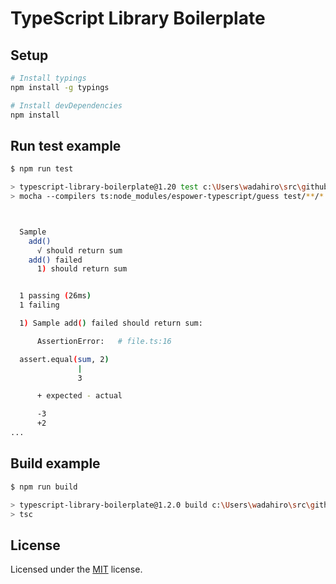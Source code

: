 # TypeScript Library Boilerplate

## Setup

```bash
# Install typings
npm install -g typings

# Install devDependencies
npm install
```

## Run test example

```bash
$ npm run test

> typescript-library-boilerplate@1.20 test c:\Users\wadahiro\src\github.com\wadahiro\typescript-library-boilerplate
> mocha --compilers ts:node_modules/espower-typescript/guess test/**/*.ts



  Sample
    add()
      √ should return sum
    add() failed
      1) should return sum


  1 passing (26ms)
  1 failing

  1) Sample add() failed should return sum:

      AssertionError:   # file.ts:16

  assert.equal(sum, 2)
               |
               3

      + expected - actual

      -3
      +2
...
```

## Build example

```bash
$ npm run build

> typescript-library-boilerplate@1.2.0 build c:\Users\wadahiro\src\github.com\wadahiro\typescript-library-boilerplate
> tsc


```


## License

Licensed under the [MIT](/LICENSE.txt) license.


